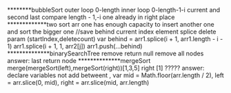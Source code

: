 ********bubbleSort
outer loop 0-length
inner loop 0-length-1-i current and second last compare length - 1,-i one already in right place
*************two sort arr one has enough capacity to insert another one and sort the bigger one
//save behind current index element splice delete param (startIndex,deletecount)
var behind = arr1.splice(i + 1, arr1.length - i - 1)
arr1.splice(i + 1, 1, arr2[j])
arr1.push(...behind)
**************binarySearchTree remove return null remove all nodes
answer: last return node
**************mergeSort
merge(mergeSort(left),mergeSort(right))[1,3,5] right [1]  ?????
answer: declare variables not add betweent ,
var mid = Math.floor(arr.length / 2),
        left = arr.slice(0, mid),
        right = arr.slice(mid, arr.length)